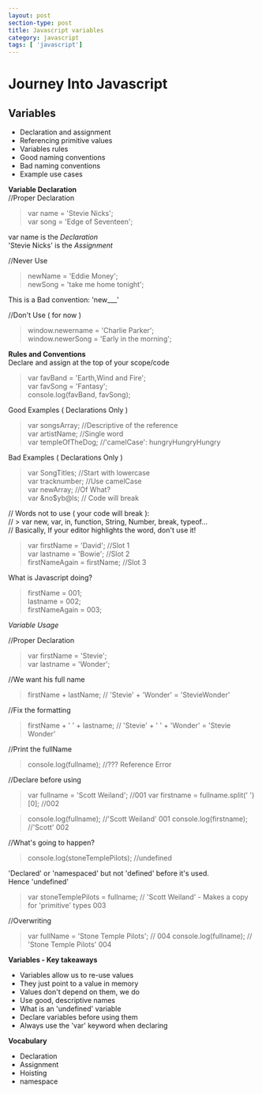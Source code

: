```yaml
---
layout: post
section-type: post
title: Javascript variables
category: javascript
tags: [ 'javascript']
---
```



<script src="https://gist.github.com/andyferra/2554919.js"></script>

# Journey Into Javascript

## Variables  

- Declaration and assignment
- Referencing primitive values
- Variables rules
- Good naming conventions
- Bad naming conventions
- Example use cases

**Variable Declaration**  
//Proper Declaration  
> var name = 'Stevie Nicks';  
> var song = 'Edge of Seventeen';  

var name is the *Declaration*  
'Stevie Nicks' is the *Assignment*  

//Never Use
> newName = 'Eddie Money';  
> newSong = 'take me home tonight';  

This is a Bad convention: 'new___'

//Don't Use ( for now )
> window.newername = 'Charlie Parker';  
> window.newerSong = 'Early in the morning';

**Rules and Conventions**  
Declare and assign at the top of your scope/code
> var favBand = 'Earth,Wind and Fire';  
> var favSong = 'Fantasy';  
> console.log(favBand, favSong);  

Good Examples ( Declarations Only )  
> var songsArray; //Descriptive of the reference  
> var artistName; //Single word  
> var templeOfTheDog; //'camelCase': hungryHungryHungry  

Bad Examples ( Declarations Only )  
> var SongTitles; //Start with lowercase  
> var tracknumber; //Use camelCase  
> var newArray; //Of What?  
> var &no$yb@ls; // Code will break  

// Words not to use ( your code will break ):  
// > var new, var, in, function, String, Number, break, typeof...  
// Basically, If your editor highlights the word, don't use it!  

> var firstName = 'David'; //Slot 1  
> var lastname = 'Bowie'; //Slot 2  
> firstNameAgain = firstName; //Slot 3  

What is Javascript doing?  
> firstName = 001;  
> lastname = 002;  
> firstNameAgain = 003;    

*Variable Usage*  

//Proper Declaration  
> var firstName = 'Stevie';  
> var lastname = 'Wonder';  

//We want his full name  
> firstName + lastName; // 'Stevie' + 'Wonder' = 'StevieWonder'

//Fix the formatting
> firstName + ' ' + lastname; // 'Stevie' + ' ' + 'Wonder' = 'Stevie Wonder'  

//Print the fullName
> console.log(fullname); //???  Reference Error  

//Declare before using
> var fullname = 'Scott Weiland';  //001
> var firstname = fullname.split(' ')[0]; //002  

> console.log(fullname); //'Scott Weiland'  001
> console.log(firstname); //'Scott'  002

//What's going to happen?
> console.log(stoneTemplePilots); //undefined  

'Declared' or 'namespaced' but not 'defined' before it's used.  
Hence 'undefined'
> var stoneTemplePilots = fullname; // 'Scott Weiland' - Makes a copy for 'primitive' types  003  

//Overwriting  
> var fullName = 'Stone Temple Pilots'; // 004
> console.log(fullname); // 'Stone Temple Pilots' 004

**Variables - Key takeaways**
- Variables allow us to re-use values  
- They just point to a value in memory  
- Values don't depend on them, we do  
- Use good, descriptive names  
- What is an 'undefined' variable  
- Declare variables before using them  
- Always use the 'var' keyword when declaring  

**Vocabulary**  
- Declaration  
- Assignment  
- Hoisting  
- namespace  
